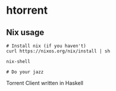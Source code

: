 # htorrent

## Nix usage
```
# Install nix (if you haven't)
curl https://nixos.org/nix/install | sh

nix-shell

# Do your jazz
```

Torrent Client written in Haskell
